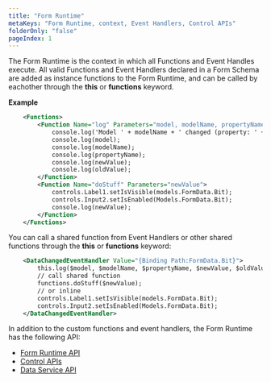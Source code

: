 ```yaml
---
title: "Form Runtime"
metaKeys: "Form Runtime, context, Event Handlers, Control APIs"
folderOnly: "false"
pageIndex: 1
---
```


The Form Runtime is the context in which all Functions and Event Handles execute. All valid Functions and Event Handlers declared in a Form Schema are added as instance functions to the Form Runtime, and can be called by eachother through the **this** or **functions** keyword.

**Example**

```xml
    <Functions>
        <Function Name="log" Parameters="model, modelName, propertyName, newValue, oldValue">
            console.log('Model ' + modelName + ' changed (property: ' + propertyName + ')');
            console.log(model);
            console.log(modelName);
            console.log(propertyName);
            console.log(newValue);
            console.log(oldValue);
        </Function>
        <Function Name="doStuff" Parameters="newValue">
            controls.Label1.setIsVisible(models.FormData.Bit);
            controls.Input2.setIsEnabled(Models.FormData.Bit);
            console.log(newValue);
        </Function>
    </Functions>
```

You can call a shared function from Event Handlers or other shared functions through the **this** or **functions** keyword:

```xml
    <DataChangedEventHandler Value="{Binding Path:FormData.Bit}">
        this.log($model, $modelName, $propertyName, $newValue, $oldValue);
        // call shared function
        functions.doStuff($newValue);
        // or inline
        controls.Label1.setIsVisible(models.FormData.Bit);
        controls.Input2.setIsEnabled(Models.FormData.Bit);
    </DataChangedEventHandler>
```

In addition to the custom functions and event handlers, the Form Runtime has the following API:

- [Form Runtime API](formrunAPI.md)
- [Control APIs](controlproxyAPI.md)
- [Data Service API](dataserviceapi.md)
